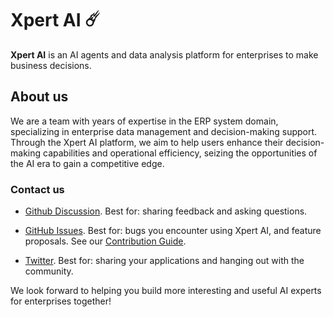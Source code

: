 # Xpert AI ☄️

**Xpert AI** is an AI agents and data analysis platform for enterprises to make business decisions.

## About us

We are a team with years of expertise in the ERP system domain, specializing in enterprise data management and decision-making support. Through the Xpert AI platform, we aim to help users enhance their decision-making capabilities and operational efficiency, seizing the opportunities of the AI era to gain a competitive edge.

### Contact us

- [Github Discussion](https://github.com/orgs/xpert-ai/discussions). Best for: sharing feedback and asking questions.

- [GitHub Issues](https://github.com/xpert-ai/xpert/issues). Best for: bugs you encounter using Xpert AI, and feature proposals. See our [Contribution Guide](https://github.com/xpert-ai/xpert/blob/main/.github/CONTRIBUTING.md).

- [Twitter](https://x.com/xpertai_cloud). Best for: sharing your applications and hanging out with the community.

We look forward to helping you build more interesting and useful AI experts for enterprises together!
